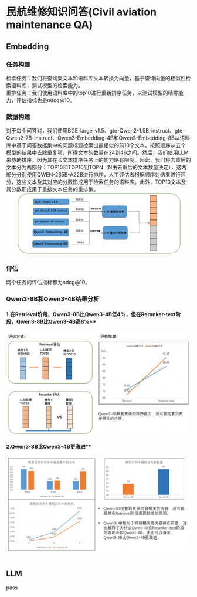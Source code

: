 # 民航维修知识问答(Civil aviation maintenance QA)

## Embedding
### 任务构建
检索任务：我们将查询集文本和语料库文本转换为向量，基于查询向量的相似性检索语料库，测试模型的检索能力。    
重排任务：我们使用语料库中的top10进行重新排序任务，以测试模型的精排能力，评估指标也是ndcg@10。
### 数据构建
对于每个问答对，我们使用BGE-large-v1.5、gte-Qwen2-1.5B-instruct、gte-Qwen2-7B-instruct、Qwen3-Embedding-4B和Qwen3-Embedding-8B从语料库中基于问答数据集中的问题标题检索出最相似的前10个文本。按照顺序从五个模型的结果中去除重复项，所得文本的数量在24到46之间。然后，我们使用LLM来协助排序，因为其在长文本排序任务上的能力略有限制。因此，我们将去重后的文本分为两部分：TOP10和TOP10到TOPN（N由去重后的文本数量决定），这两部分分别使用QWEN-235B-A22B进行排序，人工评估者根据顺序对结果进行评分，这些文本及其对应的分数形成用于检索任务的语料库。此外，TOP10文本及其分数形成用于重排文本任务的重排集。
![image](https://github.com/CamBenchmark/cambenchmark/blob/e0b2148cd4d51a00367e6f04970111858994dabb/images/retrieval_data.png)
### 评估
两个任务的评估指标都为ndcg@10。
### Qwen3-8B和Qwen3-4B结果分析

#### 1.在Retrieval阶段，Qwen3-8B比Qwen3-4B低4%，但在Reranker-text阶段，Qwen3-8B比Qwen3-4B高8%**
![image](https://github.com/CamBenchmark/cambenchmark/blob/9772f515592d3253da91c44cd37ebfa04a9844de/images/retrieavl_ana2.png)

#### 2.Qwen3-8B比Qwen3-4B更激进**
![image](https://github.com/CamBenchmark/cambenchmark/blob/e0b2148cd4d51a00367e6f04970111858994dabb/images/retrieval_ana1.png)
## LLM
pass
